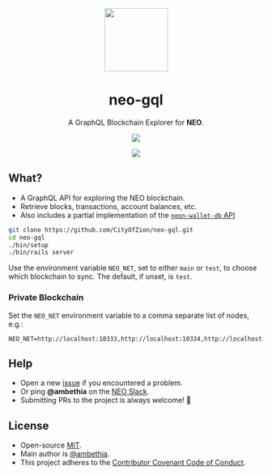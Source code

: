 <p align="center">
  <img 
    src="http://res.cloudinary.com/vidsy/image/upload/v1503160820/CoZ_Icon_DARKBLUE_200x178px_oq0gxm.png" 
    width="125px"
  >
</p>

<h1 align="center">neo-gql</h1>

<p align="center">
  A GraphQL Blockchain Explorer for <b>NEO</b>.
</p>

<p align="center">
  <a href="https://github.com/CityOfZion/neo-gql/releases">
    <img src="https://img.shields.io/github/tag/CityOfZion/neo-gql.svg?style=flat">
  </a>
</p>

<p align="center">
  <img src="https://i.imgur.com/a8SIj9e.png">
</p>

## What?

- A GraphQL API for exploring the NEO blockchain.
- Retrieve blocks, transactions, account balances, etc.
- Also includes a partial implementation of the [`neon-wallet-db` API](https://github.com/CityOfZion/neon-wallet-db)

```sh
git clone https://github.com/CityOfZion/neo-gql.git
cd neo-gql
./bin/setup
./bin/rails server
```

Use the environment variable `NEO_NET`, set to either `main` or `test`, to choose which blockchain to sync. The default, if unset, is `test`.

### Private Blockchain

Set the `NEO_NET` environment variable to a comma separate list of nodes, e.g.:

```
NEO_NET=http://localhost:10333,http://localhost:10334,http://localhost:10334,http://localhost:10336
```

## Help

- Open a new [issue](https://github.com/CityOfZion/neo-gql/issues/new) if you encountered a problem.
- Or ping **@ambethia** on the [NEO Slack](https://neo-slack-invite.herokuapp.com).
- Submitting PRs to the project is always welcome! 🎉

## License

- Open-source [MIT](https://github.com/CityOfZion/neo-gql/blob/master/LICENSE).
- Main author is [@ambethia](https://github.com/ambethia).
- This project adheres to the [Contributor Covenant Code of Conduct](https://github.com/goreleaser/goreleaser/blob/master/CODE_OF_CONDUCT.md).
